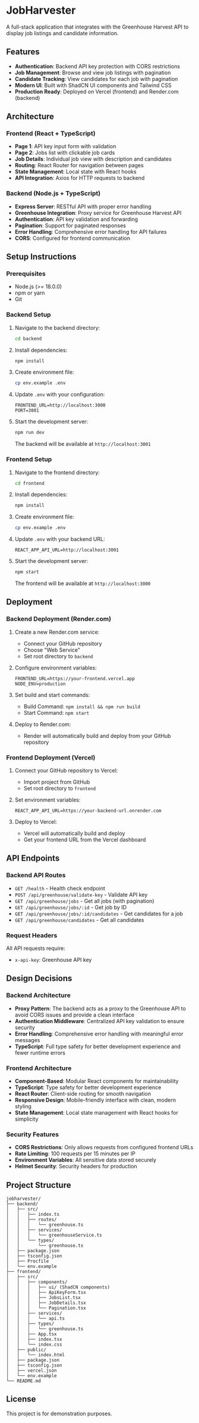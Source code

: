 # JobHarvester

A full-stack application that integrates with the Greenhouse Harvest API to display job listings and candidate information.

## Features

- **Authentication**: Backend API key protection with CORS restrictions
- **Job Management**: Browse and view job listings with pagination
- **Candidate Tracking**: View candidates for each job with pagination
- **Modern UI**: Built with ShadCN UI components and Tailwind CSS
- **Production Ready**: Deployed on Vercel (frontend) and Render.com (backend)

## Architecture

### Frontend (React + TypeScript)
- **Page 1**: API key input form with validation
- **Page 2**: Jobs list with clickable job cards
- **Job Details**: Individual job view with description and candidates
- **Routing**: React Router for navigation between pages
- **State Management**: Local state with React hooks
- **API Integration**: Axios for HTTP requests to backend

### Backend (Node.js + TypeScript)
- **Express Server**: RESTful API with proper error handling
- **Greenhouse Integration**: Proxy service for Greenhouse Harvest API
- **Authentication**: API key validation and forwarding
- **Pagination**: Support for paginated responses
- **Error Handling**: Comprehensive error handling for API failures
- **CORS**: Configured for frontend communication

## Setup Instructions

### Prerequisites
- Node.js (>= 18.0.0)
- npm or yarn
- Git

### Backend Setup

1. Navigate to the backend directory:
   ```bash
   cd backend
   ```

2. Install dependencies:
   ```bash
   npm install
   ```

3. Create environment file:
   ```bash
   cp env.example .env
   ```

4. Update `.env` with your configuration:
   ```
   FRONTEND_URL=http://localhost:3000
   PORT=3001
   ```

5. Start the development server:
   ```bash
   npm run dev
   ```

   The backend will be available at `http://localhost:3001`

### Frontend Setup

1. Navigate to the frontend directory:
   ```bash
   cd frontend
   ```

2. Install dependencies:
   ```bash
   npm install
   ```

3. Create environment file:
   ```bash
   cp env.example .env
   ```

4. Update `.env` with your backend URL:
   ```
   REACT_APP_API_URL=http://localhost:3001
   ```

5. Start the development server:
   ```bash
   npm start
   ```

   The frontend will be available at `http://localhost:3000`

## Deployment

### Backend Deployment (Render.com)

1. Create a new Render.com service:
   - Connect your GitHub repository
   - Choose "Web Service"
   - Set root directory to `backend`

2. Configure environment variables:
   ```
   FRONTEND_URL=https://your-frontend.vercel.app
   NODE_ENV=production
   ```

3. Set build and start commands:
   - Build Command: `npm install && npm run build`
   - Start Command: `npm start`

4. Deploy to Render.com:
   - Render will automatically build and deploy from your GitHub repository

### Frontend Deployment (Vercel)

1. Connect your GitHub repository to Vercel:
   - Import project from GitHub
   - Set root directory to `frontend`

2. Set environment variables:
   ```
   REACT_APP_API_URL=https://your-backend-url.onrender.com
   ```

3. Deploy to Vercel:
   - Vercel will automatically build and deploy
   - Get your frontend URL from the Vercel dashboard

## API Endpoints

### Backend API Routes

- `GET /health` - Health check endpoint
- `POST /api/greenhouse/validate-key` - Validate API key
- `GET /api/greenhouse/jobs` - Get all jobs (with pagination)
- `GET /api/greenhouse/jobs/:id` - Get job by ID
- `GET /api/greenhouse/jobs/:id/candidates` - Get candidates for a job
- `GET /api/greenhouse/candidates` - Get all candidates

### Request Headers

All API requests require:
- `x-api-key`: Greenhouse API key

## Design Decisions

### Backend Architecture
- **Proxy Pattern**: The backend acts as a proxy to the Greenhouse API to avoid CORS issues and provide a clean interface
- **Authentication Middleware**: Centralized API key validation to ensure security
- **Error Handling**: Comprehensive error handling with meaningful error messages
- **TypeScript**: Full type safety for better development experience and fewer runtime errors

### Frontend Architecture
- **Component-Based**: Modular React components for maintainability
- **TypeScript**: Type safety for better development experience
- **React Router**: Client-side routing for smooth navigation
- **Responsive Design**: Mobile-friendly interface with clean, modern styling
- **State Management**: Local state management with React hooks for simplicity

### Security Features
- **CORS Restrictions**: Only allows requests from configured frontend URLs
- **Rate Limiting**: 100 requests per 15 minutes per IP
- **Environment Variables**: All sensitive data stored securely
- **Helmet Security**: Security headers for production



## Project Structure

```
jobharvester/
├── backend/
│   ├── src/
│   │   ├── index.ts
│   │   ├── routes/
│   │   │   └── greenhouse.ts
│   │   ├── services/
│   │   │   └── greenhouseService.ts
│   │   └── types/
│   │       └── greenhouse.ts
│   ├── package.json
│   ├── tsconfig.json
│   ├── Procfile
│   └── env.example
├── frontend/
│   ├── src/
│   │   ├── components/
│   │   │   ├── ui/ (ShadCN components)
│   │   │   ├── ApiKeyForm.tsx
│   │   │   ├── JobsList.tsx
│   │   │   ├── JobDetails.tsx
│   │   │   └── Pagination.tsx
│   │   ├── services/
│   │   │   └── api.ts
│   │   ├── types/
│   │   │   └── greenhouse.ts
│   │   ├── App.tsx
│   │   ├── index.tsx
│   │   └── index.css
│   ├── public/
│   │   └── index.html
│   ├── package.json
│   ├── tsconfig.json
│   ├── vercel.json
│   └── env.example
└── README.md
```

## License

This project is for demonstration purposes.
